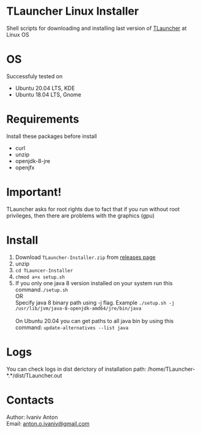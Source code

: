 # TLauncher Linux Installer
Shell scripts for downloading and installing last version of [TLauncher](https://tlauncher.org/) at Linux OS

# OS
  Successfuly tested on 
  - Ubuntu 20.04 LTS, KDE
  - Ubuntu 18.04 LTS, Gnome

# Requirements
Install these packages before install

- curl
- unzip
- openjdk-8-jre 
- openjfx

# Important!
TLauncher asks for root rights due to fact that if you run without root privileges,
then there are problems with the graphics (gpu)

# Install
 1. Download `TLauncher-Installer.zip` from [releases page](https://github.com/Korzinkayablok/TLauncer-Installer/releases/)
 2. unzip
 3. `cd TLauncer-Installer`<br> 
 4. `chmod a+x setup.sh`<br>
 5. If you only one java 8 version installed on your system run this command`./setup.sh` 
 <br>OR<br>
 Specify java 8 binary path using -j flag. Example `./setup.sh -j /usr/lib/jvm/java-8-openjdk-amd64/jre/bin/java`<br><br>
 On Ubuntu 20.04 you can get paths to all java bin by using this command: `update-alternatives --list java`

# Logs
You can check logs in dist derictory of installation path: /home/TLauncher-\*.\*/dist/TLauncher.out

# Contacts
Author: Ivaniv Anton 
<br>
Email: anton.o.ivaniv@gmail.com
